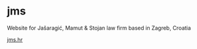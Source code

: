 # jms
Website for Jašaragić, Mamut &amp; Stojan law firm based in Zagreb, Croatia

[jms.hr](https://jms.hr)
